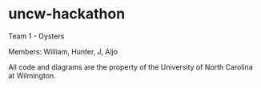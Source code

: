 # uncw-hackathon
Team 1 - Oysters

Members: William, Hunter, J, Aljo


All code and diagrams are the property of the University of North Carolina at Wilmington.
